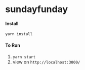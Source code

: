 # sundayfunday

#### Install
`yarn install`

#### To Run
1. `yarn start`
2. view on `http://localhost:3000/`


